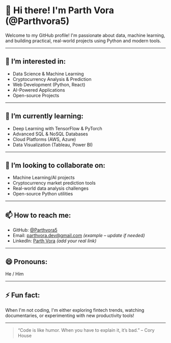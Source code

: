 # 👋 Hi there! I'm Parth Vora (@Parthvora5)

Welcome to my GitHub profile! I'm passionate about data, machine learning, and building practical, real-world projects using Python and modern tools.

---

## 👀 I’m interested in:
- Data Science & Machine Learning
- Cryptocurrency Analysis & Prediction
- Web Development (Python, React)
- AI-Powered Applications
- Open-source Projects

---

## 🌱 I’m currently learning:
- Deep Learning with TensorFlow & PyTorch
- Advanced SQL & NoSQL Databases
- Cloud Platforms (AWS, Azure)
- Data Visualization (Tableau, Power BI)

---

## 💞️ I’m looking to collaborate on:
- Machine Learning/AI projects
- Cryptocurrency market prediction tools
- Real-world data analysis challenges
- Open-source Python utilities

---

## 📫 How to reach me:
- GitHub: [@Parthvora5](https://github.com/Parthvora5)
- Email: parthvora.dev@gmail.com *(example – update if needed)*
- LinkedIn: [Parth Vora](https://www.linkedin.com) *(add your real link)*

---

## 😄 Pronouns:
He / Him

---

## ⚡ Fun fact:
When I'm not coding, I'm either exploring fintech trends, watching documentaries, or experimenting with new productivity tools!

---

> “Code is like humor. When you have to explain it, it’s bad.” – Cory House
